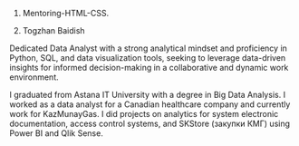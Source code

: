 1. Mentoring-HTML-CSS.

2. Togzhan Baidish

Dedicated Data Analyst with a strong analytical mindset and proficiency in Python, SQL, and data visualization tools, seeking to leverage data-driven insights for informed decision-making in a collaborative and dynamic work environment.

I graduated from Astana IT University with a degree in Big Data Analysis. I worked as a data analyst for a Canadian healthcare company and currently work for KazMunayGas. I did projects on analytics for system electronic documentation, access control systems, and SKStore (закупки КМГ) using Power BI and Qlik Sense.